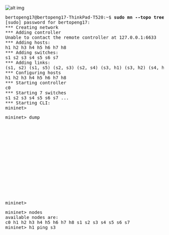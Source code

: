 ![alt img](https://github.com/syaifulahdan/mininet/blob/master/finalp-ppj/image/Screenshot%20from%202016-04-28%2020:53:36.png)

<pre>
bertopeng17@bertopeng17-ThinkPad-T520:~$ <b>sudo mn --topo tree,3 --mac --switch ovsk --controller=remote</b>
[sudo] password for bertopeng17: 
*** Creating network
*** Adding controller
Unable to contact the remote controller at 127.0.0.1:6633
*** Adding hosts:
h1 h2 h3 h4 h5 h6 h7 h8 
*** Adding switches:
s1 s2 s3 s4 s5 s6 s7 
*** Adding links:
(s1, s2) (s1, s5) (s2, s3) (s2, s4) (s3, h1) (s3, h2) (s4, h3) (s4, h4) (s5, s6) (s5, s7) (s6, h5) (s6, h6) (s7, h7) (s7, h8) 
*** Configuring hosts
h1 h2 h3 h4 h5 h6 h7 h8 
*** Starting controller
c0 
*** Starting 7 switches
s1 s2 s3 s4 s5 s6 s7 ...
*** Starting CLI:
mininet> 
</pre>

<Pre>
mininet> dump
<Host h1: h1-eth0:10.0.0.1 pid=8237> 
<Host h2: h2-eth0:10.0.0.2 pid=8239> 
<Host h3: h3-eth0:10.0.0.3 pid=8241> 
<Host h4: h4-eth0:10.0.0.4 pid=8243> 
<Host h5: h5-eth0:10.0.0.5 pid=8245> 
<Host h6: h6-eth0:10.0.0.6 pid=8247> 
<Host h7: h7-eth0:10.0.0.7 pid=8249> 
<Host h8: h8-eth0:10.0.0.8 pid=8251> 
<OVSSwitch s1: lo:127.0.0.1,s1-eth1:None,s1-eth2:None pid=8256> 
<OVSSwitch s2: lo:127.0.0.1,s2-eth1:None,s2-eth2:None,s2-eth3:None pid=8259> 
<OVSSwitch s3: lo:127.0.0.1,s3-eth1:None,s3-eth2:None,s3-eth3:None pid=8262> 
<OVSSwitch s4: lo:127.0.0.1,s4-eth1:None,s4-eth2:None,s4-eth3:None pid=8265> 
<OVSSwitch s5: lo:127.0.0.1,s5-eth1:None,s5-eth2:None,s5-eth3:None pid=8268> 
<OVSSwitch s6: lo:127.0.0.1,s6-eth1:None,s6-eth2:None,s6-eth3:None pid=8271> 
<OVSSwitch s7: lo:127.0.0.1,s7-eth1:None,s7-eth2:None,s7-eth3:None pid=8274> 
<RemoteController c0: 127.0.0.1:6633 pid=8231> 
mininet> 
</pre>

<pre>
mininet> nodes
available nodes are: 
c0 h1 h2 h3 h4 h5 h6 h7 h8 s1 s2 s3 s4 s5 s6 s7
mininet> h1 ping s3

</pre>
